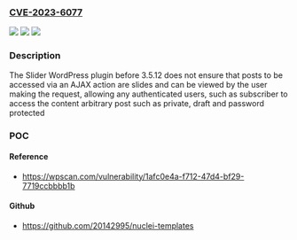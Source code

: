 ### [CVE-2023-6077](https://cve.mitre.org/cgi-bin/cvename.cgi?name=CVE-2023-6077)
![](https://img.shields.io/static/v1?label=Product&message=Slider&color=blue)
![](https://img.shields.io/static/v1?label=Version&message=0%3C%203.5.12%20&color=brighgreen)
![](https://img.shields.io/static/v1?label=Vulnerability&message=CWE-862%20Missing%20Authorization&color=brighgreen)

### Description

The Slider WordPress plugin before 3.5.12 does not ensure that posts to be accessed via an AJAX action are slides and can be viewed by the user making the request, allowing any authenticated users, such as subscriber to access the content arbitrary post such as private, draft and password protected

### POC

#### Reference
- https://wpscan.com/vulnerability/1afc0e4a-f712-47d4-bf29-7719ccbbbb1b

#### Github
- https://github.com/20142995/nuclei-templates

